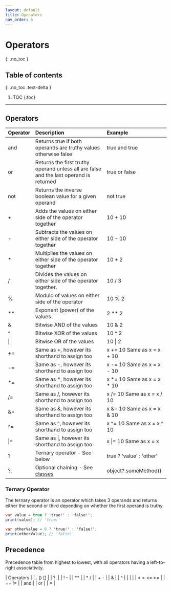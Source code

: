 ```yaml
---
layout: default
title: Operators
nav_order: 6
---
```


# Operators
{: .no_toc }

## Table of contents
{: .no_toc .text-delta }

1. TOC
{:toc}

---
## Operators

| Operator     | Description                                                    | Example                    |
|:-------------|:---------------------------------------------------------------|:---------------------------|
| and          | Returns true if both operands are truthy values otherwise false | true and true |
| or           | Returns the first truthy operand unless all are false and the last operand is returned | true or false |
| not          | Returns the inverse boolean value for a given operand | not true |
| +            | Adds the values on either side of the operator together        | 10 + 10                    |
| -            | Subtracts the values on either side of the operator together   | 10 - 10                    |
| *            | Multiplies the values on either side of the operator together  | 10 * 2                     |
| /            | Divides the values on either side of the operator together.    | 10 / 3                     |
| %            | Modulo of values on either side of the operator                | 10 % 2                     |
| **           | Exponent (power) of the values                                 | 2 ** 2                     |
| &            | Bitwise AND of the values                                      | 10 & 2                     |
| ^            | Bitwise XOR of the values                                      | 10 ^ 2                     |
| \|            | Bitwise OR of the values                                       | 10 \| 2                     |
| +=           | Same as +, however its shorthand to assign too                 | x += 10 Same as x = x + 10 |
| -=           | Same as -, however its shorthand to assign too                 | x -= 10 Same as x = x - 10 |
| *=           | Same as *, however its shorthand to assign too                 | x *= 10 Same as x = x * 10 |
| /=           | Same as /, however its shorthand to assign too                 | x /= 10 Same as x = x / 10 |
| &=           | Same as &, however its shorthand to assign too                 | x &= 10 Same as x = x & 10 |
| ^=           | Same as ^, however its shorthand to assign too                 | x ^= 10 Same as x = x ^ 10 |
| \|=           | Same as \|, however its shorthand to assign too                 | x \|= 10 Same as x = x |
| ?            | Ternary operator - See below                                   | true ? 'value' : 'other' |
| ?.           | Optional chaining - See [classes](/docs/classes/#optional-chaining) | object?.someMethod()     |

### Ternary Operator

The ternary operator is an operator which takes 3 operands and returns either the second or third depending on whether the first operand is truthy. 

```cs
var value = true ? 'true!' : 'false!';
print(value); // 'true!'

var otherValue = 0 ? 'true!' : 'false!';
print(otherValue); // 'false!'
```

## Precedence

Precedence table from highest to lowest, with all operators having a left-to-right associativity. 

| Operators |
| . () []   |
| ?.        |
| ! -       |
| \*\*      |
| * /       |
| \+ \-     |
| &         |
| ^         |
| \|        |
| < > <= >= |
| == !=     |
| and       |
| or        |
| \=        |